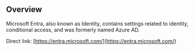 ## Overview

Microsoft Entra, also known as Identity, contains settings related to identity, conditional access, and was formerly named Azure AD.

Direct link: [https://entra.microsoft.com/](https://entra.microsoft.com/)
